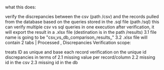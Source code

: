 what this does:

verify the discrepancies between the csv (path /csv) and the records pulled from the database based on the queries stored in the .sql file (path /sql)
this can verify multiple csv vs sql queries in one execution
after verification, it will export the result in a .xlsx file (destination is in the path /results) 3.1 file name is going to be "csv_vs_db_comparison_results_" 3.2 .xlsx file will contain 2 tabs | Processed , Discrepancies
Verification scope:

treats ID as unique and base each record verification on the unique id
discrepancies in terms of 2.1 missing value per record/column 2.2 missing id in the csv 2.3 missing id in the db
